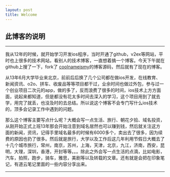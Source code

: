 ```yaml
---
layout: post
title: Welcome
---
```


## 此博客的说明
----

我从12年的时候，就开始学习开发ios程序，当时开通了github，v2ex等网站，平时也上很多的技术网站，看别人的技术博客，一直想着搞一个博客。今天下午就在github上搜了一下，fork了 [coolnameismy](https://github.com/coolnameismy/coolnameismy.github.io)的博客源码，然后就有了现在的博客。

从13年6月大学毕业来北京，前前后后换了几个公司都在做ios开发，在线教育、新闻资讯、o2o、拼车、收废品等等项目都干过，业余时间也做过外包，参与过一个创业项目二次元的app，做的多了，反而浪费了很多的时间，ios技术上方方面面，说起来都知道，但是都没有花太多时间去深入的学习，这个项目用到了就去学，用完了就丢，也没及时的去总结。所以说这个博客不会专门写什么ios技术的，顶多会记录工作中遇到的问题。

那么这个博客主要写点什么呢？大概会写一点生活、旅行、朝花夕拾、域名投资，从刚开始正式上班13年那会开始注意到域名居然也可以赚到钱，然后就关注这方面的新闻，资讯，记得手里域名最多的时候有6000多个，卖出去了很多，因为续费的原因也扔了很多。然后就是旅行，大学以及工作后这几年利用节假日大概去了十几个城市旅行，常州，南京，苏州，上海，天津，北京，九江，济南，西安，昆明，大理，深圳，香港，开封等等。。。除此之外会写一点生活的点滴，比如电影，汽车，拍照，跑步，骑车，雅思，美剧等以及转载的文章。还有就是会把在印象笔记，有道云笔记里面的一些内容分享出来。


---
